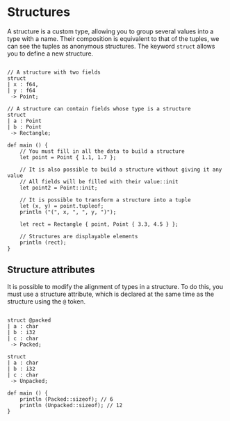 # Structures

A structure is a custom type, allowing you to group several values into a type with a name. Their composition is equivalent to that of the tuples, we can see the tuples as anonymous structures. The keyword `struct` allows you to define a new structure.

```ymir

// A structure with two fields
struct 
| x : f64,
| y : f64
 -> Point;

// A structure can contain fields whose type is a structure
struct
| a : Point
| b : Point
 -> Rectangle;

def main () {
    // You must fill in all the data to build a structure
    let point = Point { 1.1, 1.7 };

	// It is also possible to build a structure without giving it any value
    // All fields will be filled with their value::init
    let point2 = Point::init; 

    // It is possible to transform a structure into a tuple
    let (x, y) = point.tupleof;
    println ("(", x, ", ", y, ")");

    let rect = Rectangle { point, Point { 3.3, 4.5 } };

	// Structures are displayable elements
    println (rect);
}
```

## Structure attributes

It is possible to modify the alignment of types in a structure. To do this, you must use a structure attribute, which is declared at the same time as the structure using the `@` token.

```ymir

struct @packed
| a : char 
| b : i32
| c : char
 -> Packed;
 
struct 
| a : char
| b : i32 
| c : char 
 -> Unpacked;
 
def main () {
	println (Packed::sizeof); // 6
	println (Unpacked::sizeof); // 12
} 
 
```
